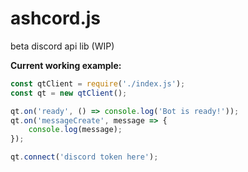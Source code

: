 # ashcord.js
beta discord api lib (WIP)

**Current working example:**
```js
const qtClient = require('./index.js');
const qt = new qtClient();

qt.on('ready', () => console.log('Bot is ready!'));
qt.on('messageCreate', message => {
    console.log(message);
});

qt.connect('discord token here');
```
